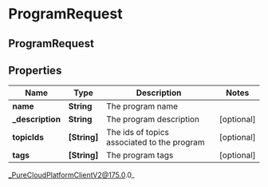 # ProgramRequest

## ProgramRequest

## Properties

|Name | Type | Description | Notes|
|------------ | ------------- | ------------- | -------------|
| **name** | **String** | The program name | |
| **_description** | **String** | The program description | [optional] |
| **topicIds** | **[String]** | The ids of topics associated to the program | [optional] |
| **tags** | **[String]** | The program tags | [optional] |



_PureCloudPlatformClientV2@175.0.0_
